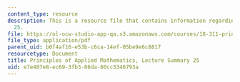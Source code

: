 ```yaml
---
content_type: resource
description: This is a resource file that contains information regarding lecture summary
  25.
file: https://ol-ocw-studio-app-qa.s3.amazonaws.com/courses/18-311-principles-of-applied-mathematics-spring-2014/e7e407e8ec693fb386da60cc3346793a_MIT18_311S14_Lecture25.pdf
file_type: application/pdf
parent_uid: b0f4af16-e53b-c6ca-14ef-05be9e6c8817
resourcetype: Document
title: Principles of Applied Mathematics, Lecture Summary 25
uid: e7e407e8-ec69-3fb3-86da-60cc3346793a
---
```

